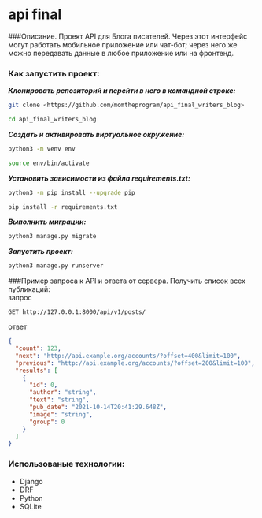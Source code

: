 ﻿# **api final**
###Описание.
Проект API для Блога писателей. Через этот интерфейс могут работать 
мобильное приложение или чат-бот; 
через него же можно передавать данные 
в любое приложение или на фронтенд.

### Как запустить проект:

***Клонировать репозиторий и перейти в него в командной строке:***

```bash
git clone <https://github.com/momtheprogram/api_final_writers_blog>

cd api_final_writers_blog
``` 


***Cоздать и активировать виртуальное окружение:***


```bash
python3 -m venv env

source env/bin/activate
``` 


***Установить зависимости из файла requirements.txt:***

```bash
python3 -m pip install --upgrade pip

pip install -r requirements.txt
``` 

***Выполнить миграции:***

```bash
python3 manage.py migrate
``` 

***Запустить проект:***

```bash
python3 manage.py runserver
```


###Пример запроса к API и ответа от сервера.
Получить список всех публикаций:\
запрос

```postman
GET http://127.0.0.1:8000/api/v1/posts/
```
ответ
```json
{
  "count": 123,
  "next": "http://api.example.org/accounts/?offset=400&limit=100",
  "previous": "http://api.example.org/accounts/?offset=200&limit=100",
  "results": [
    {
      "id": 0,
      "author": "string",
      "text": "string",
      "pub_date": "2021-10-14T20:41:29.648Z",
      "image": "string",
      "group": 0
    }
  ]
}
```

### Использованые технологии:
 - Django
 - DRF
 - Python
 - SQLite
 
